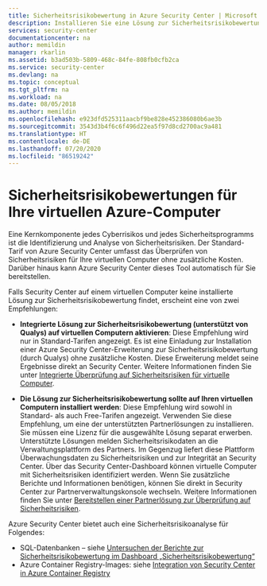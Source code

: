 ```yaml
---
title: Sicherheitsrisikobewertung in Azure Security Center | Microsoft Docs
description: Installieren Sie eine Lösung zur Sicherheitsrisikobewertung, um Empfehlungen in Azure Security Center zu erhalten, die Sie beim Schützen Ihrer virtuellen Computer unterstützen.
services: security-center
documentationcenter: na
author: memildin
manager: rkarlin
ms.assetid: b3ad503b-5809-468c-84fe-808fb0cfb2ca
ms.service: security-center
ms.devlang: na
ms.topic: conceptual
ms.tgt_pltfrm: na
ms.workload: na
ms.date: 08/05/2018
ms.author: memildin
ms.openlocfilehash: e923dfd525311aacbf9be828e452386080b6ae3b
ms.sourcegitcommit: 3543d3b4f6c6f496d22ea5f97d8cd2700ac9a481
ms.translationtype: HT
ms.contentlocale: de-DE
ms.lasthandoff: 07/20/2020
ms.locfileid: "86519242"
---
```

# <a name="vulnerability-assessments-for-your-azure-virtual-machines"></a>Sicherheitsrisikobewertungen für Ihre virtuellen Azure-Computer

Eine Kernkomponente jedes Cyberrisikos und jedes Sicherheitsprogramms ist die Identifizierung und Analyse von Sicherheitsrisiken. Der Standard-Tarif von Azure Security Center umfasst das Überprüfen von Sicherheitsrisiken für Ihre virtuellen Computer ohne zusätzliche Kosten. Darüber hinaus kann Azure Security Center dieses Tool automatisch für Sie bereitstellen.

Falls Security Center auf einem virtuellen Computer keine installierte Lösung zur Sicherheitsrisikobewertung findet, erscheint eine von zwei Empfehlungen:

- **Integrierte Lösung zur Sicherheitsrisikobewertung (unterstützt von Qualys) auf virtuellen Computern aktivieren**: Diese Empfehlung wird nur in Standard-Tarifen angezeigt. Es ist eine Einladung zur Installation einer Azure Security Center-Erweiterung zur Sicherheitsrisikobewertung (durch Qualys) ohne zusätzliche Kosten. Diese Erweiterung meldet seine Ergebnisse direkt an Security Center. Weitere Informationen finden Sie unter [Integrierte Überprüfung auf Sicherheitsrisiken für virtuelle Computer](built-in-vulnerability-assessment.md).

- **Die Lösung zur Sicherheitsrisikobewertung sollte auf Ihren virtuellen Computern installiert werden**: Diese Empfehlung wird sowohl in Standard- als auch Free-Tarifen angezeigt. Verwenden Sie diese Empfehlung, um eine der unterstützten Partnerlösungen zu installieren. Sie müssen eine Lizenz für die ausgewählte Lösung separat erwerben. Unterstützte Lösungen melden Sicherheitsrisikodaten an die Verwaltungsplattform des Partners. Im Gegenzug liefert diese Plattform Überwachungsdaten zu Sicherheitsrisiken und zur Integrität an Security Center. Über das Security Center-Dashboard können virtuelle Computer mit Sicherheitsrisiken identifiziert werden. Wenn Sie zusätzliche Berichte und Informationen benötigen, können Sie direkt in Security Center zur Partnerverwaltungskonsole wechseln. Weitere Informationen finden Sie unter [Bereitstellen einer Partnerlösung zur Überprüfung auf Sicherheitsrisiken](partner-vulnerability-assessment.md).

Azure Security Center bietet auch eine Sicherheitsrisikoanalyse für Folgendes:

* SQL-Datenbanken – siehe [Untersuchen der Berichte zur Sicherheitsrisikobewertung im Dashboard „Sicherheitsrisikobewertung“](security-center-iaas-advanced-data.md#explore-vulnerability-assessment-reports)
* Azure Container Registry-Images: siehe [Integration von Security Center in Azure Container Registry](azure-container-registry-integration.md)